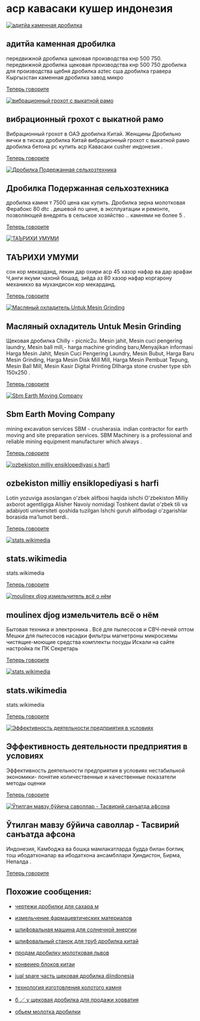 # аср кавасаки кушер индонезия
<a href="https://mnn.zoosnet.net/LR/Chatpre.aspx?id=MNN94995150&p=https://consultis.com.pl/" target="_blank">![адитйа каменная дробилка](https://github.com/millmachine/images/raw/main/433.jpg)</a>
## адитйа каменная дробилка
передвижной дробилка щековая производства кнр 500 750. передвижной дробилка щековая производства кнр 500  750 дробилка для производства щебня дробилка aztec сша дробилка гравера Кыргызстан каменная дробилка завод микро 
<a href="https://mnn.zoosnet.net/LR/Chatpre.aspx?id=MNN94995150&p=https://consultis.com.pl/" target="_blank">Теперь говорите</a>
<a href="https://mnn.zoosnet.net/LR/Chatpre.aspx?id=MNN94995150&p=https://consultis.com.pl/" target="_blank">![вибрационный грохот с выкатной рамо](https://github.com/millmachine/images/raw/main/121.jpg)</a>
## вибрационный грохот с выкатной рамо
Вибрационный грохот в ОАЭ дробилка Китай. Женщины Дробильно яички в тисках дробилка Китай вибрационный грохот с выкатной рамо дробилка бетона рс купить аср Кавасаки cusher индонезия .
<a href="https://mnn.zoosnet.net/LR/Chatpre.aspx?id=MNN94995150&p=https://consultis.com.pl/" target="_blank">Теперь говорите</a>
<a href="https://mnn.zoosnet.net/LR/Chatpre.aspx?id=MNN94995150&p=https://consultis.com.pl/" target="_blank">![Дробилка Подержанная сельхозтехника](https://github.com/millmachine/images/raw/main/268.jpg)</a>
## Дробилка Подержанная сельхозтехника
дробилка камня т 7500 цена как купить. Дробилка зерна молотковая Ферабокс 80 dtc . дешевой по цене, в эксплуатации и ремонте, позволяющей внедрять в сельское хозяйство .. камнями не более 5 .
<a href="https://mnn.zoosnet.net/LR/Chatpre.aspx?id=MNN94995150&p=https://consultis.com.pl/" target="_blank">Теперь говорите</a>
<a href="https://mnn.zoosnet.net/LR/Chatpre.aspx?id=MNN94995150&p=https://consultis.com.pl/" target="_blank">![ТАЪРИХИ УМУМИ](https://github.com/millmachine/images/raw/main/621.jpg)</a>
## ТАЪРИХИ УМУМИ
сон кор мекарданд, лекин дар охири аср 45 хазор нафар ва дар арафаи Ч,анги якуми чахонй бошад, зиёда аз 80 хазор нафар коргарону механикхо ва мухандисон кор мекарданд.
<a href="https://mnn.zoosnet.net/LR/Chatpre.aspx?id=MNN94995150&p=https://consultis.com.pl/" target="_blank">Теперь говорите</a>
<a href="https://mnn.zoosnet.net/LR/Chatpre.aspx?id=MNN94995150&p=https://consultis.com.pl/" target="_blank">![Масляный охладитель Untuk Mesin Grinding](https://github.com/millmachine/images/raw/main/712.jpg)</a>
## Масляный охладитель Untuk Mesin Grinding
Щековая дробилка Chilly - picnic2u. Mesin jahit, Mesin cuci pengering laundry, Mesin ball mill,- harga machine grinding baru,Menyajikan informasi Harga Mesin Jahit, Mesin Cuci Pengering Laundry, Mesin Bubut, Harga Baru Mesin Grinding, Harga Mesin Disk Mill Mill, Harga Mesin Pembuat Tepung, Mesin Ball Mill, Mesin Kasir Digital Printing Dllharga stone crusher type sbh 150x250 .
<a href="https://mnn.zoosnet.net/LR/Chatpre.aspx?id=MNN94995150&p=https://consultis.com.pl/" target="_blank">Теперь говорите</a>
<a href="https://mnn.zoosnet.net/LR/Chatpre.aspx?id=MNN94995150&p=https://consultis.com.pl/" target="_blank">![Sbm Earth Moving Company](https://github.com/millmachine/images/raw/main/722.jpg)</a>
## Sbm Earth Moving Company
mining excavation services SBM - crusherasia. indian contractor for earth moving and site preparation services. SBM Machinery is a professional and reliable mining equipment manufacturer which always .
<a href="https://mnn.zoosnet.net/LR/Chatpre.aspx?id=MNN94995150&p=https://consultis.com.pl/" target="_blank">Теперь говорите</a>
<a href="https://mnn.zoosnet.net/LR/Chatpre.aspx?id=MNN94995150&p=https://consultis.com.pl/" target="_blank">![ozbekiston milliy ensiklopediyasi s harfi](https://github.com/millmachine/images/raw/main/739.jpg)</a>
## ozbekiston milliy ensiklopediyasi s harfi
Lotin yozuviga asoslangan o'zbek alifbosi haqida ishchi  O'zbekiston Milliy axborot agentligiga Alisher Navoiy nomidagi Toshkent davlat o'zbek tili va adabiyoti universiteti qoshida tuzilgan Ishchi guruh alifbodagi o'zgarishlar borasida ma'lumot berdi..
<a href="https://mnn.zoosnet.net/LR/Chatpre.aspx?id=MNN94995150&p=https://consultis.com.pl/" target="_blank">Теперь говорите</a>
<a href="https://mnn.zoosnet.net/LR/Chatpre.aspx?id=MNN94995150&p=https://consultis.com.pl/" target="_blank">![stats.wikimedia](https://github.com/millmachine/images/raw/main/626.jpg)</a>
## stats.wikimedia
stats.wikimedia
<a href="https://mnn.zoosnet.net/LR/Chatpre.aspx?id=MNN94995150&p=https://consultis.com.pl/" target="_blank">Теперь говорите</a>
<a href="https://mnn.zoosnet.net/LR/Chatpre.aspx?id=MNN94995150&p=https://consultis.com.pl/" target="_blank">![moulinex djog измельчитель всё о нём](https://github.com/millmachine/images/raw/main/370.jpg)</a>
## moulinex djog измельчитель всё о нём
Бытовая техника и электроника . Всё для пылесосов и СВЧ-печей оптом Мешки для пылесосов насадки фильтры магнетроны микросхемы чистящие-моющие средства комплекты посуды Искали на сайте настройка пк ПК Секретарь
<a href="https://mnn.zoosnet.net/LR/Chatpre.aspx?id=MNN94995150&p=https://consultis.com.pl/" target="_blank">Теперь говорите</a>
<a href="https://mnn.zoosnet.net/LR/Chatpre.aspx?id=MNN94995150&p=https://consultis.com.pl/" target="_blank">![stats.wikimedia](https://github.com/millmachine/images/raw/main/415.jpg)</a>
## stats.wikimedia
stats.wikimedia
<a href="https://mnn.zoosnet.net/LR/Chatpre.aspx?id=MNN94995150&p=https://consultis.com.pl/" target="_blank">Теперь говорите</a>
<a href="https://mnn.zoosnet.net/LR/Chatpre.aspx?id=MNN94995150&p=https://consultis.com.pl/" target="_blank">![Эффективность деятельности предприятия в условиях ](https://github.com/millmachine/images/raw/main/748.jpg)</a>
## Эффективность деятельности предприятия в условиях 
Эффективность деятельности предприятия в условиях нестабильной экономики- понятие количественные и качественные показатели методы оценки
<a href="https://mnn.zoosnet.net/LR/Chatpre.aspx?id=MNN94995150&p=https://consultis.com.pl/" target="_blank">Теперь говорите</a>
<a href="https://mnn.zoosnet.net/LR/Chatpre.aspx?id=MNN94995150&p=https://consultis.com.pl/" target="_blank">![Ўтилган мавзу бўйича саволлар - Тасвирий санъатда афсона ](https://github.com/millmachine/images/raw/main/273.jpg)</a>
## Ўтилган мавзу бўйича саволлар - Тасвирий санъатда афсона 
Индонезия, Камбоджа ва бошқа мамлакатларда будда билан боғлиқ тош ибодатхоналар ва ибодатхона ансамбллари Ҳиндистон, Бирма, Непалда .
<a href="https://mnn.zoosnet.net/LR/Chatpre.aspx?id=MNN94995150&p=https://consultis.com.pl/" target="_blank">Теперь говорите</a>
## Похожие сообщения:
* [чертежи дробилки для сахара м](%D1%87%D0%B5%D1%80%D1%82%D0%B5%D0%B6%D0%B8%20%D0%B4%D1%80%D0%BE%D0%B1%D0%B8%D0%BB%D0%BA%D0%B8%20%D0%B4%D0%BB%D1%8F%20%D1%81%D0%B0%D1%85%D0%B0%D1%80%D0%B0%20%D0%BC.md)
* [измельчение фармацевтических материалов](%D0%B8%D0%B7%D0%BC%D0%B5%D0%BB%D1%8C%D1%87%D0%B5%D0%BD%D0%B8%D0%B5%20%D1%84%D0%B0%D1%80%D0%BC%D0%B0%D1%86%D0%B5%D0%B2%D1%82%D0%B8%D1%87%D0%B5%D1%81%D0%BA%D0%B8%D1%85%20%D0%BC%D0%B0%D1%82%D0%B5%D1%80%D0%B8%D0%B0%D0%BB%D0%BE%D0%B2.md)
* [шлифовальная машина для солнечной энергии](%D1%88%D0%BB%D0%B8%D1%84%D0%BE%D0%B2%D0%B0%D0%BB%D1%8C%D0%BD%D0%B0%D1%8F%20%D0%BC%D0%B0%D1%88%D0%B8%D0%BD%D0%B0%20%D0%B4%D0%BB%D1%8F%20%D1%81%D0%BE%D0%BB%D0%BD%D0%B5%D1%87%D0%BD%D0%BE%D0%B9%20%D1%8D%D0%BD%D0%B5%D1%80%D0%B3%D0%B8%D0%B8.md)
* [шлифовальный станок для труб дробилка китай](%D1%88%D0%BB%D0%B8%D1%84%D0%BE%D0%B2%D0%B0%D0%BB%D1%8C%D0%BD%D1%8B%D0%B9%20%D1%81%D1%82%D0%B0%D0%BD%D0%BE%D0%BA%20%D0%B4%D0%BB%D1%8F%20%D1%82%D1%80%D1%83%D0%B1%20%D0%B4%D1%80%D0%BE%D0%B1%D0%B8%D0%BB%D0%BA%D0%B0%20%D0%BA%D0%B8%D1%82%D0%B0%D0%B9.md)
* [продам дробилку молотковая львов](%D0%BF%D1%80%D0%BE%D0%B4%D0%B0%D0%BC%20%D0%B4%D1%80%D0%BE%D0%B1%D0%B8%D0%BB%D0%BA%D1%83%20%D0%BC%D0%BE%D0%BB%D0%BE%D1%82%D0%BA%D0%BE%D0%B2%D0%B0%D1%8F%20%D0%BB%D1%8C%D0%B2%D0%BE%D0%B2.md)
* [конвеиер блоков китаи](%D0%BA%D0%BE%D0%BD%D0%B2%D0%B5%D0%B8%D0%B5%D1%80%20%D0%B1%D0%BB%D0%BE%D0%BA%D0%BE%D0%B2%20%D0%BA%D0%B8%D1%82%D0%B0%D0%B8.md)
* [jual spare часть щековая дробилка diindonesia](jual%20spare%20%D1%87%D0%B0%D1%81%D1%82%D1%8C%20%D1%89%D0%B5%D0%BA%D0%BE%D0%B2%D0%B0%D1%8F%20%D0%B4%D1%80%D0%BE%D0%B1%D0%B8%D0%BB%D0%BA%D0%B0%20diindonesia.md)
* [технология изготовления колотого камня](%D1%82%D0%B5%D1%85%D0%BD%D0%BE%D0%BB%D0%BE%D0%B3%D0%B8%D1%8F%20%D0%B8%D0%B7%D0%B3%D0%BE%D1%82%D0%BE%D0%B2%D0%BB%D0%B5%D0%BD%D0%B8%D1%8F%20%D0%BA%D0%BE%D0%BB%D0%BE%D1%82%D0%BE%D0%B3%D0%BE%20%D0%BA%D0%B0%D0%BC%D0%BD%D1%8F.md)
* [б ／ у щековая дробилка для продажи хорватия](%D0%B1%20%EF%BC%8F%20%D1%83%20%D1%89%D0%B5%D0%BA%D0%BE%D0%B2%D0%B0%D1%8F%20%D0%B4%D1%80%D0%BE%D0%B1%D0%B8%D0%BB%D0%BA%D0%B0%20%D0%B4%D0%BB%D1%8F%20%D0%BF%D1%80%D0%BE%D0%B4%D0%B0%D0%B6%D0%B8%20%D1%85%D0%BE%D1%80%D0%B2%D0%B0%D1%82%D0%B8%D1%8F.md)
* [обьем молотка дробилки](%D0%BE%D0%B1%D1%8C%D0%B5%D0%BC%20%D0%BC%D0%BE%D0%BB%D0%BE%D1%82%D0%BA%D0%B0%20%D0%B4%D1%80%D0%BE%D0%B1%D0%B8%D0%BB%D0%BA%D0%B8.md)
